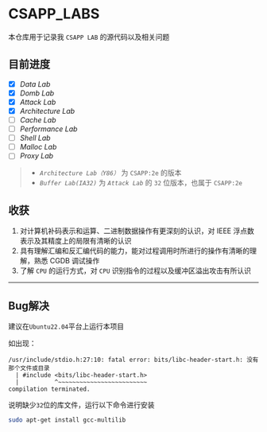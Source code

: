 # CSAPP_LABS

本仓库用于记录我 `CSAPP LAB` 的源代码以及相关问题

## 目前进度

* [x] *Data Lab*
* [x] *Domb Lab*
* [x] *Attack Lab*
* [x] *Architecture Lab*
* [ ] *Cache Lab*
* [ ] *Performance Lab*
* [ ] *Shell Lab*
* [ ] *Malloc Lab*
* [ ] *Proxy Lab*

> * *`Architecture Lab（Y86）`* 为 `CSAPP:2e` 的版本
> * *`Buffer Lab(IA32)`* 为 *`Attack Lab`* 的 `32` 位版本，也属于 `CSAPP:2e`

## 收获

1. 对计算机补码表示和运算、二进制数据操作有更深刻的认识，对 IEEE 浮点数表示及其精度上的局限有清晰的认识
2. 具有理解汇编和反汇编代码的能力，能对过程调用时所进行的操作有清晰的理解，熟悉 CGDB 调试操作
3. 了解 `CPU` 的运行方式，对 `CPU` 识别指令的过程以及缓冲区溢出攻击有所认识




---

## Bug解决

建议在`Ubuntu22.04`平台上运行本项目

如出现：

    /usr/include/stdio.h:27:10: fatal error: bits/libc-header-start.h: 没有那个文件或目录
      | #include <bits/libc-header-start.h>
      |          ^~~~~~~~~~~~~~~~~~~~~~~~~~
    compilation terminated.

说明缺少`32`位的库文件，运行以下命令进行安装

```bash
sudo apt-get install gcc-multilib
```